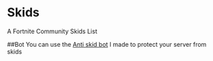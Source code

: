 # Skids
A Fortnite Community Skids List

##Bot
You can use the [Anti skid bot](https://discord.com/oauth2/authorize?client_id=818691118412726292&permissions=8&scope=bot) I made to protect your server from skids

